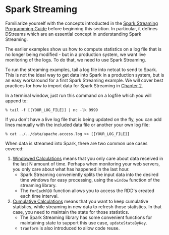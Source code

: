# Spark Streaming

Familiarize yourself with the concepts introducted in the
[Spark Streaming Programming Guide](https://spark.apache.org/docs/latest/streaming-programming-guide.html)
before beginning this section.  In particular, it defines DStreams which are an
essential concept in understanding Spark Streaming.

The earlier examples show us how to compute statistics on a log file that is no longer being modified - but
in a production system, we want live monitoring of the logs.
To do that, we need to use Spark Streaming.

To run the streaming examples, tail a log file into netcat to send to Spark.
This is not the ideal way to get data into Spark in a production system,
but is an easy workaround for a first Spark Streaming example.  We will cover best practices for how to import data for Spark
Streaming in [Chapter 2](../chapter2/README.md).

In a terminal window, just run this command on a logfile which you will append to:
```
% tail -f [[YOUR_LOG_FILE]] | nc -lk 9999
```

If you don't have a live log file that is being updated on the fly, you
can add lines manually with the included data file or another your own log file:
```
% cat ../../data/apache.access.log >> [[YOUR_LOG_FILE]]
```

When data is streamed into Spark, there are two common use cases covered:

1. [Windowed Calculations](windows.md) means that you only care about data
received in the last N amount of time.  Perhaps when monitoring your web servers,
you only care about what has happened in the last hour.
   * Spark Streaming conveniently
splits the input data into the desired time windows for easy processing, using the `window` function of the streaming library.
   * The `forEachRDD` function allows you to access the RDD's created each time interval.
1. [Cumulative Calculations](total.md) means that you want to keep cumulative
statistics, while streaming in new data to refresh those statistics.  In that
case, you need to maintain the state for those statistics.
   * The Spark
Streaming library has some convenient functions for maintaining state
to support this use case, `updateStateByKey`.
   * `tranform` is also introduced to allow code reuse.
